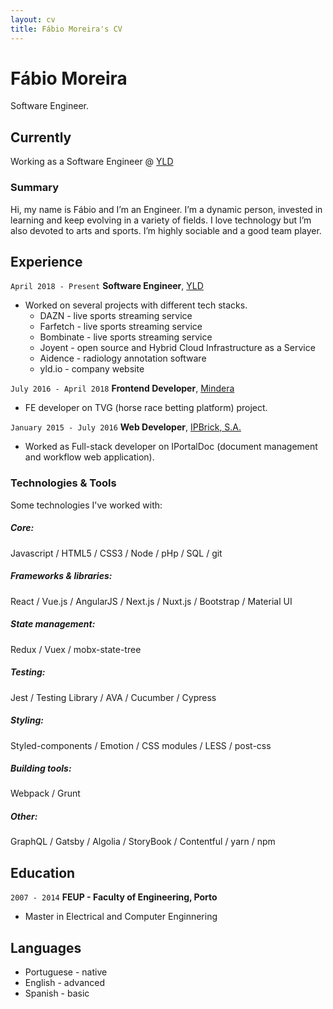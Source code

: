 ```yaml
---
layout: cv
title: Fábio Moreira's CV
---
```

# Fábio Moreira
Software Engineer.


## Currently

Working as a Software Engineer @ [YLD](https://www.yld.io/)

### Summary

Hi, my name is Fábio and I’m an Engineer.
I’m a dynamic person, invested in learning and keep evolving in a variety of fields. I love technology but I’m also devoted to arts and sports. I’m highly sociable and a good team player. 

## Experience

`April 2018 - Present`
__Software Engineer__, [YLD](https://www.yld.io/)


- Worked on several projects with different tech stacks.
    - DAZN - live sports streaming service
    - Farfetch - live sports streaming service
    - Bombinate - live sports streaming service
    - Joyent - open source and Hybrid Cloud Infrastructure as a Service
    - Aidence - radiology annotation software
    - yld.io - company website

`July 2016 - April 2018`
__Frontend Developer__, [Mindera](https://mindera.com/)


- FE developer on TVG (horse race betting platform) project.


`January 2015 - July 2016`
__Web Developer__, [IPBrick, S.A.](https://www.ipbrick.com/)

- Worked as Full-stack developer on IPortalDoc (document management and workflow web application).


### Technologies & Tools
Some technologies I've worked with:

##### Core:
Javascript / HTML5 / CSS3 / Node / pHp / SQL / git

##### Frameworks & libraries:
React / Vue.js / AngularJS / Next.js / Nuxt.js / Bootstrap / Material UI

##### State management:
Redux / Vuex / mobx-state-tree

##### Testing:
Jest / Testing Library / AVA / Cucumber / Cypress

##### Styling:
Styled-components / Emotion / CSS modules / LESS / post-css

##### Building tools:
Webpack / Grunt

##### Other:
GraphQL / Gatsby / Algolia / StoryBook / Contentful / yarn / npm


## Education

`2007 - 2014`
__FEUP - Faculty of Engineering, Porto__

- Master in Electrical and Computer Enginnering



## Languages

- Portuguese - native
- English - advanced
- Spanish - basic

<!-- ### Footer

Last updated: Feb 2020 -->


